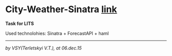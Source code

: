 # **City-Weather-Sinatra** [link](https://shrouded-mesa-6269.herokuapp.com/ "City-Weather-Sinatra")
**Task for LITS**

Used technolohies: Sinatra + ForecastAPI + haml

----------------------------------------------

_by VSY(Terletskyi V.T.), at 06.dec.15_
